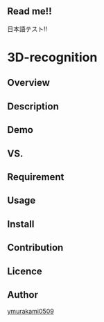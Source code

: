 ﻿## Read me!!
日本語テスト!!


3D-recognition
====

## Overview

## Description

## Demo

## VS. 

## Requirement

## Usage

## Install

## Contribution

## Licence

## Author

[ymurakami0509](https://github.com/ymurakami0509)